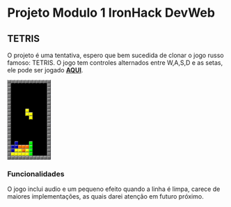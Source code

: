 # Projeto Modulo 1 IronHack DevWeb 
## TETRIS

O projeto é uma tentativa, espero que bem sucedida de clonar o jogo russo famoso: TETRIS. O jogo tem controles alternados entre W,A,S,D e as setas, ele pode ser jogado [**AQUI**](https://igorgalvaob.github.io/ProjetoModulo1/).

<a href="url"><img src="images/imagesREADME/Tetris.png" align="center" width="100px" ></a>

### Funcionalidades
O jogo inclui audio e um pequeno efeito quando a linha é limpa, carece de maiores implementações, as quais darei atenção em futuro próximo.
